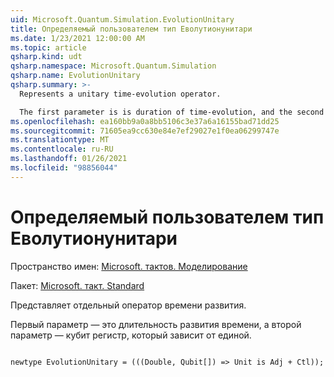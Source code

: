 ```yaml
---
uid: Microsoft.Quantum.Simulation.EvolutionUnitary
title: Определяемый пользователем тип Еволутионунитари
ms.date: 1/23/2021 12:00:00 AM
ms.topic: article
qsharp.kind: udt
qsharp.namespace: Microsoft.Quantum.Simulation
qsharp.name: EvolutionUnitary
qsharp.summary: >-
  Represents a unitary time-evolution operator.

  The first parameter is is duration of time-evolution, and the second parameter is the qubit register acted upon by the unitary.
ms.openlocfilehash: ea160bb9a0a8bb5106c3e37a6a16155bad71dd25
ms.sourcegitcommit: 71605ea9cc630e84e7ef29027e1f0ea06299747e
ms.translationtype: MT
ms.contentlocale: ru-RU
ms.lasthandoff: 01/26/2021
ms.locfileid: "98856044"
---
```

# <a name="evolutionunitary-user-defined-type"></a>Определяемый пользователем тип Еволутионунитари

Пространство имен: [Microsoft. тактов. Моделирование](xref:Microsoft.Quantum.Simulation)

Пакет: [Microsoft. такт. Standard](https://nuget.org/packages/Microsoft.Quantum.Standard)


Представляет отдельный оператор времени развития.

Первый параметр — это длительность развития времени, а второй параметр — кубит регистр, который зависит от единой.

```qsharp

newtype EvolutionUnitary = (((Double, Qubit[]) => Unit is Adj + Ctl));
```


